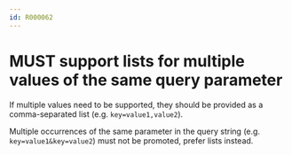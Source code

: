 ```yaml
---
id: R000062
---
```


# MUST support lists for multiple values of the same query parameter

If multiple values need to be supported, they should be provided as a comma-separated list (e.g. `key=value1,value2`).

Multiple occurrences of the same parameter in the query string (e.g. `key=value1&key=value2`) must not be promoted, prefer lists instead.
